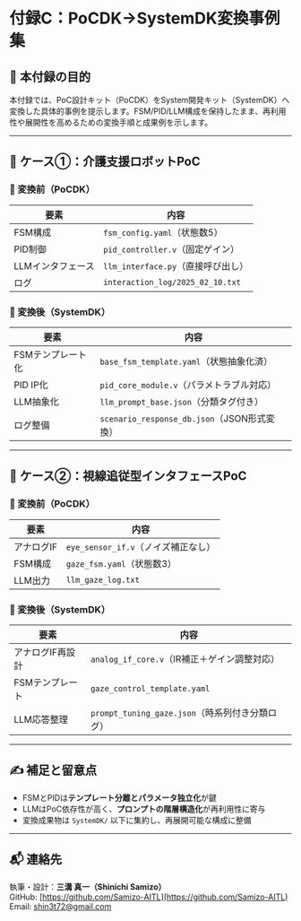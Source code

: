 # 付録C：PoCDK→SystemDK変換事例集

## 📘 本付録の目的

本付録では、PoC設計キット（PoCDK）をSystem開発キット（SystemDK）へ変換した具体的事例を提示します。FSM/PID/LLM構成を保持したまま、再利用性や展開性を高めるための変換手順と成果例を示します。

---

## 🧪 ケース①：介護支援ロボットPoC

### 📝 変換前（PoCDK）

| 要素               | 内容                               |
|--------------------|------------------------------------|
| FSM構成            | `fsm_config.yaml`（状態数5）         |
| PID制御            | `pid_controller.v`（固定ゲイン）     |
| LLMインタフェース  | `llm_interface.py`（直接呼び出し）   |
| ログ               | `interaction_log/2025_02_10.txt`    |

### 🔄 変換後（SystemDK）

| 要素               | 内容                                      |
|--------------------|-------------------------------------------|
| FSMテンプレート化  | `base_fsm_template.yaml`（状態抽象化済）     |
| PID IP化           | `pid_core_module.v`（パラメトラブル対応）     |
| LLM抽象化          | `llm_prompt_base.json`（分類タグ付き）         |
| ログ整備           | `scenario_response_db.json`（JSON形式変換）   |

---

## 🤖 ケース②：視線追従型インタフェースPoC

### 📝 変換前（PoCDK）

| 要素               | 内容                                  |
|--------------------|---------------------------------------|
| アナログIF         | `eye_sensor_if.v`（ノイズ補正なし）      |
| FSM構成            | `gaze_fsm.yaml`（状態数3）              |
| LLM出力            | `llm_gaze_log.txt`                     |

### 🔄 変換後（SystemDK）

| 要素               | 内容                                           |
|--------------------|------------------------------------------------|
| アナログIF再設計   | `analog_if_core.v`（IR補正＋ゲイン調整対応）     |
| FSMテンプレート    | `gaze_control_template.yaml`                  |
| LLM応答整理        | `prompt_tuning_gaze.json`（時系列付き分類ログ）   |

---

## ✍️ 補足と留意点

- FSMとPIDは**テンプレート分離とパラメータ独立化**が鍵
- LLMはPoC依存性が高く、**プロンプトの階層構造化**が再利用性に寄与
- 変換成果物は `SystemDK/` 以下に集約し、再展開可能な構成に整備

---

## 📬 連絡先

執筆・設計：**三溝 真一（Shinichi Samizo）**  
GitHub: [https://github.com/Samizo-AITL](https://github.com/Samizo-AITL)  
Email: shin3t72@gmail.com
